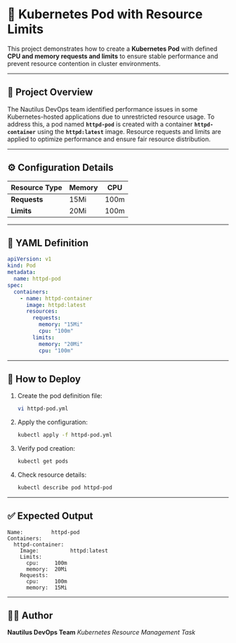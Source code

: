# 🧩 Kubernetes Pod with Resource Limits

This project demonstrates how to create a **Kubernetes Pod** with defined **CPU and memory requests and limits** to ensure stable performance and prevent resource contention in cluster environments.

---

## 📘 **Project Overview**

The Nautilus DevOps team identified performance issues in some Kubernetes-hosted applications due to unrestricted resource usage.
To address this, a pod named **`httpd-pod`** is created with a container **`httpd-container`** using the **`httpd:latest`** image.
Resource requests and limits are applied to optimize performance and ensure fair resource distribution.

---

## ⚙️ **Configuration Details**

| Resource Type | Memory | CPU  |
| ------------- | ------ | ---- |
| **Requests**  | 15Mi   | 100m |
| **Limits**    | 20Mi   | 100m |

---

## 🧱 **YAML Definition**

```yaml
apiVersion: v1
kind: Pod
metadata:
  name: httpd-pod
spec:
  containers:
    - name: httpd-container
      image: httpd:latest
      resources:
        requests:
          memory: "15Mi"
          cpu: "100m"
        limits:
          memory: "20Mi"
          cpu: "100m"
```

---

## 🧭 **How to Deploy**

1. Create the pod definition file:

   ```bash
   vi httpd-pod.yml
   ```
2. Apply the configuration:

   ```bash
   kubectl apply -f httpd-pod.yml
   ```
3. Verify pod creation:

   ```bash
   kubectl get pods
   ```
4. Check resource details:

   ```bash
   kubectl describe pod httpd-pod
   ```

---

## ✅ **Expected Output**

```
Name:         httpd-pod
Containers:
  httpd-container:
    Image:          httpd:latest
    Limits:
      cpu:     100m
      memory:  20Mi
    Requests:
      cpu:     100m
      memory:  15Mi
```

---

## 🧑‍💻 **Author**

**Nautilus DevOps Team**
*Kubernetes Resource Management Task*
